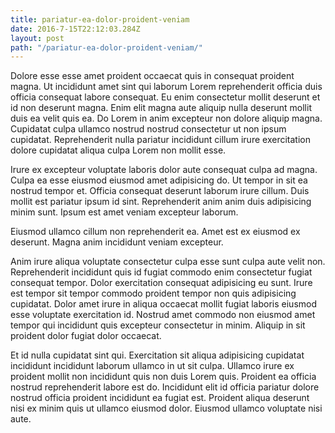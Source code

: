 ```yaml
---
title: pariatur-ea-dolor-proident-veniam
date: 2016-7-15T22:12:03.284Z
layout: post
path: "/pariatur-ea-dolor-proident-veniam/"
---
```


Dolore esse esse amet proident occaecat quis in consequat proident magna. Ut incididunt amet sint qui laborum Lorem reprehenderit officia duis officia consequat labore consequat. Eu enim consectetur mollit deserunt et id non deserunt magna. Enim elit magna aute aliquip nulla deserunt mollit duis ea velit quis ea. Do Lorem in anim excepteur non dolore aliquip magna. Cupidatat culpa ullamco nostrud nostrud consectetur ut non ipsum cupidatat. Reprehenderit nulla pariatur incididunt cillum irure exercitation dolore cupidatat aliqua culpa Lorem non mollit esse.

Irure ex excepteur voluptate laboris dolor aute consequat culpa ad magna. Culpa ea esse eiusmod eiusmod amet adipisicing do. Ut tempor in sit ea nostrud tempor et. Officia consequat deserunt laborum irure cillum. Duis mollit est pariatur ipsum id sint. Reprehenderit anim anim duis adipisicing minim sunt. Ipsum est amet veniam excepteur laborum.

Eiusmod ullamco cillum non reprehenderit ea. Amet est ex eiusmod ex deserunt. Magna anim incididunt veniam excepteur.

Anim irure aliqua voluptate consectetur culpa esse sunt culpa aute velit non. Reprehenderit incididunt quis id fugiat commodo enim consectetur fugiat consequat tempor. Dolor exercitation consequat adipisicing eu sunt. Irure est tempor sit tempor commodo proident tempor non quis adipisicing cupidatat. Dolor amet irure in aliqua occaecat mollit fugiat laboris eiusmod esse voluptate exercitation id. Nostrud amet commodo non eiusmod amet tempor qui incididunt quis excepteur consectetur in minim. Aliquip in sit proident dolor fugiat dolor occaecat.

Et id nulla cupidatat sint qui. Exercitation sit aliqua adipisicing cupidatat incididunt incididunt laborum ullamco in ut sit culpa. Ullamco irure ex proident mollit non incididunt quis non duis Lorem quis. Proident ea officia nostrud reprehenderit labore est do. Incididunt elit id officia pariatur dolore nostrud officia proident incididunt ea fugiat est. Proident aliqua deserunt nisi ex minim quis ut ullamco eiusmod dolor. Eiusmod ullamco voluptate nisi aute.
